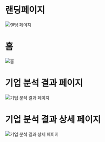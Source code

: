 # 랜딩페이지
![랜딩 페이지](https://user-images.githubusercontent.com/109258271/233540352-30ac49a3-dbb8-4728-97f9-d951d8c1dbc4.png)

# 홈
![홈](https://user-images.githubusercontent.com/109258271/233540416-9cbd8b80-d885-428d-829c-9dedbd349755.png)


# 기업 분석 결과 페이지
![기업 분석 결과 페이지](https://user-images.githubusercontent.com/109258271/233540490-3005b448-7f59-4615-b15d-d9866bb36ec1.png)

# 기업 분석 결과 상세 페이지
![기업 분석 결과 상세 페이지](https://user-images.githubusercontent.com/109258271/233540518-4a993819-5f88-4281-a35d-b625283740c9.png)
